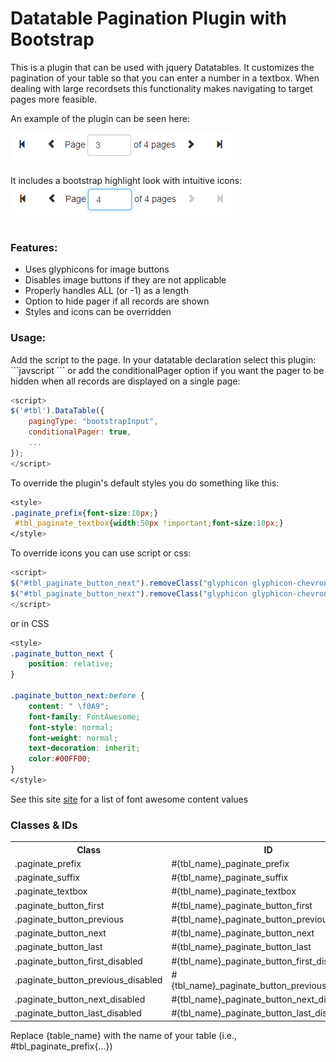 Datatable Pagination Plugin with Bootstrap
=========
This is a plugin that can be used with jquery Datatables.  It customizes the pagination of your table so that you can enter a number in a textbox.  When dealing with large recordsets this functionality makes navigating to target pages more feasible.  

An example of the plugin can be seen here:
<div><img src="/resources/screenshotA.png" alt="Screenshot" /></div>

<br />
It includes a bootstrap highlight look with intuitive icons:
<br />
<div><img src="/resources/screenshotB.png" alt="Screenshot" /></div>

<br />
<h3>Features:</h3>
<ul>
<li>Uses glyphicons for image buttons</li>
<li>Disables image buttons if they are not applicable</li>
<li>Properly handles  ALL (or -1) as a length</li>
<li>Option to hide pager if all records are shown</li>
<li>Styles and icons can be overridden</li>
</ul>

<h3>Usage:</h3>
Add the script to the page.  In your datatable declaration select this plugin:
```javscript
<script>
$('#tbl').DataTable({
	pagingType: "bootstrapInput",
	...
});
</script>
```
or add the conditionalPager option if you want the pager to be  hidden when all records are displayed on a single page:

```javascript
<script>
$('#tbl').DataTable({
	pagingType: "bootstrapInput",
	conditionalPager: true,
	...
});
</script>			
```

To override the plugin's default styles you do something like this:
```css
<style>
.paginate_prefix{font-size:10px;}
 #tbl_paginate_textbox{width:50px !important;font-size:10px;}
</style>
```

To override icons you can use script or css:
```javascript
<script>
$("#tbl_paginate_button_next").removeClass("glyphicon glyphicon-chevron-right").addClass("glyphicon glyphicon-arrow-right");
$("#tbl_paginate_button_next").removeClass("glyphicon glyphicon-chevron-right").addClass("fa fa-arrow-right");  //font-awesome
</script>
```

or in CSS

```css
<style>
.paginate_button_next {
	position: relative;
}

.paginate_button_next:before {
	content: " \f0A9";
	font-family: FontAwesome;
	font-style: normal;
	font-weight: normal;
	text-decoration: inherit;
	color:#00FF00;
}
</style>
```
See this site <a href="http://astronautweb.co/snippet/font-awesome/">site</a> for a list of font awesome content values


<h3>Classes & IDs</h3>
<table>
<tr>
<th>Class</th>
<th>ID</th>
</tr>
<tr>
<td>.paginate_prefix</td>
<td>#{tbl_name}_paginate_prefix</td>
</tr>
<tr>
<td>.paginate_suffix</td>
<td>#{tbl_name}_paginate_suffix</td>
</tr>
<tr>
<td>.paginate_textbox</td>
<td>#{tbl_name}_paginate_textbox</td>
</tr>
<tr>
<td>.paginate_button_first</td>
<td>#{tbl_name}_paginate_button_first</td>
</tr>
<tr>
<td>.paginate_button_previous</td>
<td>#{tbl_name}_paginate_button_previous</td>
</tr>
<tr>
<td>.paginate_button_next</td>
<td>#{tbl_name}_paginate_button_next</td>
</tr>
<tr>
<td>.paginate_button_last</td>
<td>#{tbl_name}_paginate_button_last</td>
</tr>
<tr>
<td>.paginate_button_first_disabled</td>
<td>#{tbl_name}_paginate_button_first_disabled</td>
</tr>
<tr>
<td>.paginate_button_previous_disabled</td>
<td>#{tbl_name}_paginate_button_previous_disabled</td>
</tr>
<tr>
<td>.paginate_button_next_disabled</td>
<td>#{tbl_name}_paginate_button_next_disabled</td>
</tr>
<tr>
<td>.paginate_button_last_disabled</td>
<td>#{tbl_name}_paginate_button_last_disabled</td>
</tr>
</table>

Replace {table_name} with the name of your table (i.e., #tbl_paginate_prefix{...})